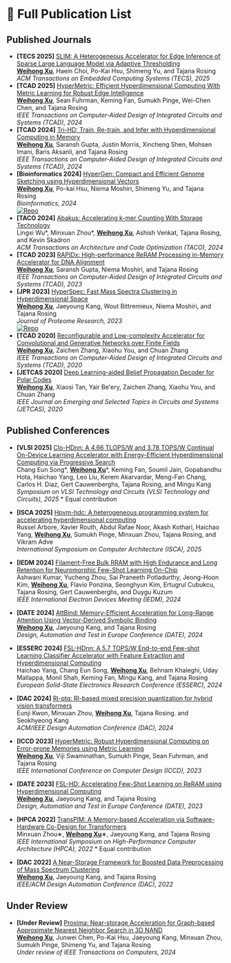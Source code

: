 # 📝 Full Publication List

## Published Journals
  
- **[TECS 2025]** [SLIM: A Heterogeneous Accelerator for Edge Inference of Sparse Large Language Model via Adaptive Thresholding](https://dl.acm.org/doi/abs/10.1145/3750727) \
  <ins>**Weihong Xu**</ins>, Haein Choi, Po-Kai Hsu, Shimeng Yu, and Tajana Rosing \
  *ACM Transactions on Embedded Computing Systems (TECS), 2025*
- **[TCAD 2025]** [HyperMetric: Efficient Hyperdimensional Computing With Metric Learning for Robust Edge Intelligence](https://ieeexplore.ieee.org/abstract/document/11032149) \
  <ins>**Weihong Xu**</ins>, Sean Fuhrman, Keming Fan, Sumukh Pinge, Wei-Chen Chen, and Tajana Rosing \
  *IEEE Transactions on Computer-Aided Design of Integrated Circuits and Systems (TCAD), 2024*
- **[TCAD 2024]** [Tri-HD: Train, Re-train, and Infer with Hyperdimensional Computing in Memory](https://ieeexplore.ieee.org/document/10614328/) \
  <ins>**Weihong Xu**</ins>, Saransh Gupta, Justin Morris, Xincheng Shen, Mohsen Imani, Baris Aksanli, and Tajana Rosing \
  *IEEE Transactions on Computer-Aided Design of Integrated Circuits and Systems (TCAD), 2024*
- **[Bioinformatics 2024]** [HyperGen: Compact and Efficient Genome Sketching using Hyperdimensional Vectors](https://www.biorxiv.org/content/10.1101/2024.03.05.583605v1) \
  <ins>**Weihong Xu**</ins>, Po-kai Hsu, Niema Moshiri, Shimeng Yu, and Tajana Rosing \
  *Bioinformatics, 2024* \
  [![Repo](https://badgen.net/badge/icon/GitHub?icon=github&label)](https://github.com/wh-xu/Hyper-Gen)
- **[TACO 2024]** [Abakus: Accelerating k-mer Counting With Storage Technology](https://dl.acm.org/doi/full/10.1145/3632952) \
  Lingxi Wu*, Minxuan Zhou*, <ins>**Weihong Xu**</ins>, Ashish Venkat, Tajana Rosing, and Kevin Skadron \
  *ACM Transactions on Architecture and Code Optimization (TACO), 2024*
- **[TCAD 2023]** [RAPIDx: High-performance ReRAM Processing in-Memory Accelerator for DNA Alignment](https://ieeexplore.ieee.org/document/10025378) \
  <ins>**Weihong Xu**</ins>, Saransh Gupta, Niema Moshiri, and Tajana Rosing \
  *IEEE Transactions on Computer-Aided Design of Integrated Circuits and Systems (TCAD), 2023*
- **[JPR 2023]** [HyperSpec: Fast Mass Spectra Clustering in Hyperdimensional Space](https://pubs.acs.org/doi/10.1021/acs.jproteome.2c00612) \
  <ins>**Weihong Xu**</ins>, Jaeyoung Kang, Wout Bittremieux, Niema Moshiri, and Tajana Rosing \
  *Journal of Proteome Research, 2023* \
  [![Repo](https://badgen.net/badge/icon/GitHub?icon=github&label)](https://github.com/wh-xu/Hyper-Spec)
- **[TCAD 2020]** [Reconfigurable and Low-complexity Accelerator for Convolutional and Generative Networks over Finite Fields](https://ieeexplore.ieee.org/document/8994049) \
  <ins>**Weihong Xu**</ins>, Zaichen Zhang, Xiaohu You, and Chuan Zhang \
  *IEEE Transactions on Computer-Aided Design of Integrated Circuits and Systems (TCAD), 2020*
- **[JETCAS 2020]** [Deep Learning-aided Belief Propagation Decoder for Polar Codes](https://ieeexplore.ieee.org/document/9097207) \
  <ins>**Weihong Xu**</ins>, Xiaosi Tan, Yair Be'ery, Zaichen Zhang, Xiaohu You, and Chuan Zhang \
  *IEEE Journal on Emerging and Selected Topics in Circuits and Systems (JETCAS), 2020*


## Published Conferences

- **[VLSI 2025]** [Clo-HDnn: A 4.66 TLOPS/W and 3.78 TOPS/W Continual On-Device Learning Accelerator with Energy-Efficient Hyperdimensional Computing via Progressive Search](https://ieeexplore.ieee.org/abstract/document/11074827) \
  Chang Eun Song*, <ins>**Weihong Xu**</ins>*, Keming Fan, Soumil Jain, Gopabandhu Hota, Haichao Yang, Leo Liu, Kerem Akarvardar, Meng-Fan Chang, Carlos H. Diaz, Gert Cauwenberghs, Tajana Rosing, and Mingu Kang \
  *Symposium on VLSI Technology and Circuits (VLSI Technology and Circuits), 2025* * Equal contribution
- **[ISCA 2025]** [Hpvm-hdc: A heterogeneous programming system for accelerating hyperdimensional computing](https://dl.acm.org/doi/full/10.1145/3695053.3731095) \
  Russel Arbore, Xavier Routh, Abdul Rafae Noor, Akash Kothari, Haichao Yang, <ins>**Weihong Xu**</ins>, Sumukh Pinge, Minxuan Zhou, Tajana Rosing, and Vikram Adve \
  *International Symposium on Computer Architecture (ISCA), 2025*

- **[IEDM 2024]** [Filament-Free Bulk RRAM with High Endurance and Long Retention for Neuromorphic Few-Shot Learning On-Chip](https://ieeexplore.ieee.org/abstract/document/10873390) \
  Ashwani Kumar, Yucheng Zhou, Sai Praneeth Potladurthy, Jeong-Hoon Kim, <ins>**Weihong Xu**</ins>, Flavio Ponzina, Seonghyun Kim, Ertugrul Cubukcu, Tajana Rosing, Gert Cauwenberghs, and Duygu Kuzum \
  *IEEE International Electron Devices Meeting (IEDM), 2024*
- **[DATE 2024]** [AttBind: Memory-Efficient Acceleration for Long-Range Attention Using Vector-Derived Symbolic Binding](https://ieeexplore.ieee.org/document/10546602) \
  <ins>**Weihong Xu**</ins>, Jaeyoung Kang, and Tajana Rosing \
  *Design, Automation and Test in Europe Conference (DATE), 2024*
- **[ESSERC 2024]** [FSL-HDnn: A 5.7 TOPS/W End-to-end Few-shot Learning Classifier Accelerator with Feature Extraction and Hyperdimensional Computing](https://ieeexplore.ieee.org/abstract/document/10719453) \
  Haichao Yang, Chang Eun Song, <ins>**Weihong Xu**</ins>, Behnam Khaleghi, Uday Mallappa, Monil Shah, Keming Fan, Mingu Kang, and Tajana Rosing \
  *European Solid-State Electronics Research Conference (ESSERC), 2024*
- **[DAC 2024]** [Rl-ptq: Rl-based mixed precision quantization for hybrid vision transformers](https://dl.acm.org/doi/abs/10.1145/3649329.3656231) \
  Eunji Kwon, Minxuan Zhou, <ins>**Weihong Xu**</ins>, Tajana Rosing. and Seokhyeong Kang \
  *ACM/IEEE Design Automation Conference (DAC), 2024*
- **[ICCD 2023]** [HyperMetric: Robust Hyperdimensional Computing on Error-prone Memories using Metric Learning](https://www.computer.org/csdl/proceedings-article/iccd/2023/429100a243) \
  <ins>**Weihong Xu**</ins>, Viji Swaminathan, Sumukh Pinge, Sean Fuhrman, and Tajana Rosing \
  *IEEE International Conference on Computer Design (ICCD), 2023*
- **[DATE 2023]** [FSL-HD: Accelerating Few-Shot Learning on ReRAM using Hyperdimensional Computing](https://ieeexplore.ieee.org/document/10136901/) \
  <ins>**Weihong Xu**</ins>, Jaeyoung Kang, and Tajana Rosing \
  *Design, Automation and Test in Europe Conference (DATE), 2023*
- **[HPCA 2022]** [TransPIM: A Memory-based Acceleration via Software-Hardware Co-Design for Transformers](https://ieeexplore.ieee.org/document/9773212) \
  Minxuan Zhou∗, <ins>**Weihong Xu**</ins>∗, Jaeyoung Kang, and Tajana Rosing \
  *IEEE International Symposium on High-Performance Computer Architecture (HPCA), 2022* * Equal contribution
- **[DAC 2022]** [A Near-Storage Framework for Boosted Data Preprocessing of Mass Spectrum Clustering](https://dl.acm.org/doi/abs/10.1145/3489517.3530449) \
  <ins>**Weihong Xu**</ins>, Jaeyoung Kang, and Tajana Rosing \
  *IEEE/ACM Design Automation Conference (DAC), 2022*


## Under Review

- **[Under Review]** [Proxima: Near-storage Acceleration for Graph-based Approximate Nearest Neighbor Search in 3D NAND](https://arxiv.org/abs/2312.04257) \
  <ins>**Weihong Xu**</ins>, Junwei Chen, Po-Kai Hsu, Jaeyoung Kang, Minxuan Zhou, Sumukh Pinge, Shimeng Yu, and Tajana Rosing \
  *Under review of IEEE Transactions on Computers, 2024* 
